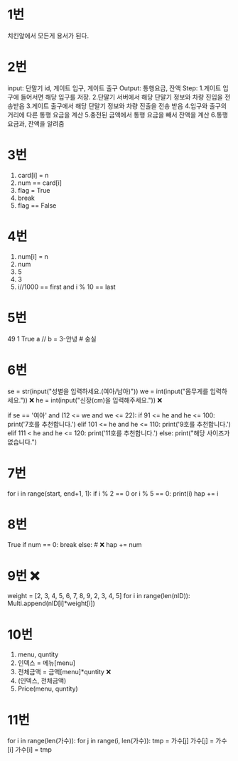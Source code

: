
# 1번

치킨앞에서 모든게 용서가 된다.


# 2번

input: 단말기 id, 게이트 입구, 게이트 출구
Output: 통행요금, 잔액
Step:
1.게이트 입구에 들어서면 해당 입구를 저장.
2.단말기 서버에서 해당 단말기 정보와 차량 진입을 전송받음
3.게이트 출구에서 해당 단말기 정보와 차량 진출을 전송 받음
4.입구와 출구의 거리에 다른 통행 요금을 계산
5.충전된 금액에서 통행 요금을 빼서 잔액을 계산
6.통행 요금과, 잔액을 알려줌


# 3번

1. card[i] = n
2. num == card[i]
3. flag = True
4. break
5. flag == False

# 4번


1. num[i] = n
2. num
3. 5
4. 3
5. i//1000 == first and i % 10 == last

# 5번

49
1
True
a // b = 3-안녕  # 숭실

# 6번

se = str(input("성별을 입력하세요.(여아/남아)"))
we = int(input("몸무게를 입력하세요.")) ❌
he = int(input("신장(cm)을 입력해주세요.")) ❌

if se == '여아' and (12 <= we and we <= 22):
    if 91 <= he and he <= 100:
        print('7호를 추천합니다.')
    elif 101 <= he and he <= 110:
        print('9호를 추천합니다.')
    elif 111 < he and he <= 120:
        print('11호를 추천합니다.')
    else:
        print("해당 사이즈가 없습니다.")

# 7번
for i in range(start, end+1, 1):
    if i % 2 == 0 or i % 5 == 0:
        print(i)
        hap += i

# 8번
True
if num == 0:
    break
else:  # ❌
    hap += num


# 9번 ❌

weight = [2, 3, 4, 5, 6, 7, 8, 9, 2, 3, 4, 5]
for i in range(len(nID)):
    Multi.append(nID[i]*weight[i])


# 10번


1. menu, quntity
2. 인덱스 = 메뉴[menu]
3. 전체금액 = 금액[menu]*quntity ❌
4. (인덱스, 전체금액)
5. Price(menu, quntity)

# 11번

for i in range(len(가수)):
    for j in range(i, len(가수)):
        tmp = 가수[j]
        가수[j] = 가수[i]
        가수[i] = tmp
